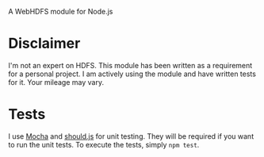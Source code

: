 A WebHDFS module for Node.js

# Disclaimer

I'm not an expert on HDFS. This module has been written as a requirement for a personal project. I am actively using the module and have written tests for it. Your mileage may vary.

# Tests

I use [Mocha](http://visionmedia.github.com/mocha/) and [should.js](https://github.com/visionmedia/should.js) for unit testing. They will be required if you want to run the unit tests. To execute the tests, simply `npm test`.